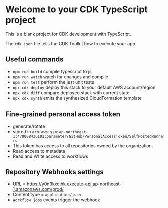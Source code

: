# Welcome to your CDK TypeScript project

This is a blank project for CDK development with TypeScript.

The `cdk.json` file tells the CDK Toolkit how to execute your app.

## Useful commands

* `npm run build`   compile typescript to js
* `npm run watch`   watch for changes and compile
* `npm run test`    perform the jest unit tests
* `npx cdk deploy`  deploy this stack to your default AWS account/region
* `npx cdk diff`    compare deployed stack with current state
* `npx cdk synth`   emits the synthesized CloudFormation template

## Fine-grained personal access token
- generate/rotate
- stored in `arn:aws:ssm:ap-northeast-1:479008436101:parameter/GitHub/PersonalAccessToken/SelfHostedRunners`
- This token has access to all repositories owned by the organization.
- Read access to metadata
- Read and Write access to workflows

## Repository Webhooks settings
- URL = https://y0n3kxqihk.execute-api.ap-northeast-1.amazonaws.com/prod/
- Content type = `application/json`
- `Workflow jobs` events trigger the webhook